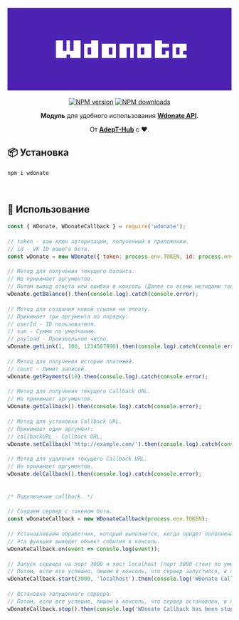 <p align="center"><img src="https://raw.githubusercontent.com/defrizletov/wdonate/main/docs/logo.svg?sanitize=true"></p>
<p align="center">
<a href="https://www.npmjs.com/package/wdonate"><img src="https://img.shields.io/npm/v/wdonate.svg?style=flat-square" alt="NPM version"></a>
<a href="https://www.npmjs.com/package/wdonate"><img src="https://img.shields.io/npm/dt/wdonate.svg?style=flat-square" alt="NPM downloads"></a>
</p>

<div align="center">

**Модуль** для удобного использования **[Wdonate API](https://www.wdonate.ru/documentation.html)**.
  
От **[AdepT-Hub](https://adept-hub.ru)** с ❤.

</div>

## 📦 Установка

```sh
npm i wdonate
```

<br/>

## 🚀 Использование

```js
const { WDonate, WDonateCallback } = require('wdonate');

// token - ваш ключ авторизации, полученный в приложении.
// id - VK ID вашего бота.
const wDonate = new WDonate({ token: process.env.TOKEN, id: process.env.ID });

// Метод для получения текущего баланса.
// Не принимает аргументов.
// Потом вывод ответа или ошибки в консоль (Далее со всеми методами тоже самое).
wDonate.getBalance().then(console.log).catch(console.error);

// Метод для создания новой ссылки на оплату.
// Принимает три аргумента по порядку:
// userId - ID пользователя.
// sum - Сумма по умолчанию.
// payload - Произвольное число.
wDonate.getLink(1, 100, 1234567890).then(console.log).catch(console.error);

// Метод для получения истории платежей.
// count - Лимит записей.
wDonate.getPayments(10).then(console.log).catch(console.error);

// Метод для получения текущего Callback URL.
// Не принимает аргументов.
wDonate.getCallback().then(console.log).catch(console.error);

// Метод для установки Callback URL.
// Принимает один аргумент:
// callbackURL - Callback URL.
wDonate.setCallback('http://example.com/').then(console.log).catch(console.error);

// Метод для удаления текущего Callback URL.
// Не принимает аргументов.
wDonate.delCallback().then(console.log).catch(console.error);


/* Подключение callback. */

// Создаем сервер с токеном бота.
const wDonateCallback = new WDonateCallback(process.env.TOKEN);

// Устанавливаем обработчик, который выполнится, когда придёт пополнение.
// Эта функция выведет объект события в консоль.
wDonateCallback.on(event => console.log(event));

// Запуск сервера на порт 3000 и хост localhost (порт 3000 стоит по умолчанию).
// Потом, если все успешно, пишем в консоль, что сервер запустился, в противном случае выводим ошибку в консоль.
wDonateCallback.start(3000, 'localhost').then(console.log('WDonate Callback has been started.')).catch(console.error);

// Остановка запущенного сервера.
// Потом, если все успешно, пишем в консоль, что сервер остановлен, в противном случае выводим ошибку в консоль.
wDonateCallback.stop().then(console.log('WDonate Callback has been stopped.')).catch(console.error);
```
